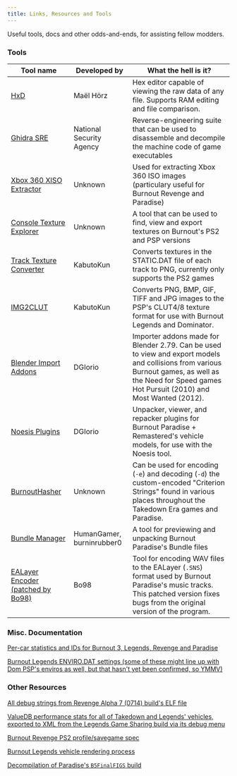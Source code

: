 ```yaml
---
title: Links, Resources and Tools
---
```


Useful tools, docs and other odds-and-ends, for assisting fellow modders.

### Tools

| Tool name                                                                                                                                                | Developed by               | What the hell is it?                                                                                                                                                                                   |
|----------------------------------------------------------------------------------------------------------------------------------------------------------|----------------------------|--------------------------------------------------------------------------------------------------------------------------------------------------------------------------------------------------------|
| [HxD](https://mh-nexus.de/en/downloads.php?product=HxD20)                                                                                                | Maël Hörz                  | Hex editor capable of viewing the raw data of any file. Supports RAM editing and file comparison.                                                                                                      |
| [Ghidra SRE](https://ghidra-sre.org/)                                                                                                                    | National Security Agency   | Reverse-engineering suite that can be used to disassemble and decompile the machine code of game executables                                                                                           |
| [Xbox 360 XISO Extractor](https://digiex.net/threads/9711/)                                                                                              | Unknown                    | Used for extracting Xbox 360 ISO images (particulary useful for Burnout Revenge and Paradise)                                                                                                          |
| [Console Texture Explorer](https://cdn.discordapp.com/attachments/536574250471915556/767120634449756200/Console_Texture_Explorer.exe)                    | Unknown                    | A tool that can be used to find, view and export textures on Burnout's PS2 and PSP versions                                                                                                            |
| [Track Texture Converter](https://cdn.discordapp.com/attachments/536574250471915556/759420653269942312/BurnoutTexConv_v0.8_Sep252020.zip)                | KabutoKun                  | Converts textures in the STATIC.DAT file of each track to PNG, currently only supports the PS2 games                                                                                                   |
| [IMG2CLUT](https://cdn.discordapp.com/attachments/536574250471915556/773499771620425738/IMG2CLUT_v0.80_Oct27-2020.zip)                                   | KabutoKun                  | Converts PNG, BMP, GIF, TIFF and JPG images to the PSP's CLUT4/8 texture format for use with Burnout Legends and Dominator.                                                                            |
| [Blender Import Addons](https://drive.google.com/open?id=10DGQFPF6aeco2tUxp6MBfSidR-8lhNxe)                                                              | DGIorio                    | Importer addons made for Blender 2.79. Can be used to view and export models and collisions from various Burnout games, as well as the Need for Speed games Hot Pursuit (2010) and Most Wanted (2012). |
| [Noesis Plugins](https://drive.google.com/drive/folders/0B1NgOi5F1w1-UGpYMVgyVmFUdEk?usp=sharing)                                                        | DGIorio                    | Unpacker, viewer, and repacker plugins for Burnout Paradise + Remastered's vehicle models, for use with the Noesis tool.                                                                               |
| [BurnoutHasher](https://cdn.discordapp.com/attachments/479353225934536749/519715128619565060/BurnoutHasher.exe)                                          | Unknown                    | Can be used for encoding (`-e`) and decoding (`-d`) the custom-encoded "Criterion Strings" found in various places throughout the Takedown Era games and Paradise.                                     |
| [Bundle Manager](https://github.com/burninrubber0/Bundle-Manager/releases)                                                                               | HumanGamer, burninrubber0  | A tool for previewing and unpacking Burnout Paradise's Bundle files                                                                                                                                    |
| [EALayer Encoder (patched by Bo98)](https://cdn.discordapp.com/attachments/369938297386172416/541143266079408139/ealayer3-0.7.0-bo98patch1-win32.zip)    | Bo98                       | Tool for encoding WAV files to the EALayer (`.SNS`) format used by Burnout Paradise's music tracks. This patched version fixes bugs from the original version of the program.                          |

### Misc. Documentation

[Per-car statistics and IDs for Burnout 3, Legends, Revenge and Paradise](https://drive.google.com/drive/u/0/folders/1mqYJZ5Izm98jTETJm8t7VskyEUgkaY9J)

[Burnout Legends ENVIRO.DAT settings (some of these might line up with Dom PSP's enviros as well, but that hasn't yet been confirmed, so YMMV)](https://docs.google.com/spreadsheets/d/1G3OunZyHxYLXcWNvVQm3acRHK-dgIYBniFkqIu-Tl_Y/edit#gid=0)

### Other Resources

[All debug strings from Revenge Alpha 7 (0714) build's ELF file](https://cdn.discordapp.com/attachments/536574250471915556/752618840143167569/Rev0714_strings.7z)

[ValueDB performance stats for all of Takedown and Legends' vehicles, exported to XML from the Legends Game Sharing build via its debug menu](https://cdn.discordapp.com/attachments/479352816100573186/767200653629587486/VehiclePhysics.7z)

[Burnout Revenge PS2 profile/savegame spec](https://docs.google.com/spreadsheets/d/1Sf8Pb0CESGVbBA67xmg45ibxRgfx-C4g/view)

[Burnout Legends vehicle rendering process](https://pastebin.com/KGP6T89z)

[Decompilation of Paradise's `B5FinalFIGS` build](https://drive.google.com/file/d/1SY8XjzmQ-2E7yl13ctL-62JFv5WanhGX/view)